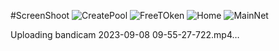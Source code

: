 #ScreenShoot
![CreatePool](https://github.com/Ronnie-Ahmed/Swap-Token/assets/68500792/7ae9f2ed-01db-4a73-8a00-86d913478b02)
![FreeTOken](https://github.com/Ronnie-Ahmed/Swap-Token/assets/68500792/ca452f4d-8062-4ca6-88f8-8e3a1716299c)
![Home](https://github.com/Ronnie-Ahmed/Swap-Token/assets/68500792/6c08f147-9876-413f-8b31-599084bf1a26)
![MainNet](https://github.com/Ronnie-Ahmed/Swap-Token/assets/68500792/7cdd6e11-eece-4edb-bff4-8a47cc412bce)


Uploading bandicam 2023-09-08 09-55-27-722.mp4…



